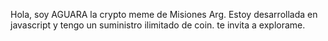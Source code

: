 Hola, soy AGUARA
la crypto meme de Misiones Arg.
Estoy desarrollada en javascript
y tengo un suministro ilimitado de coin.
te invita a explorame.
